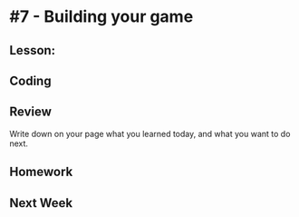 # #7 - Building your game

## Lesson: 

## Coding

## Review 
Write down on your page what you learned today, and what you want to do next.

## Homework

## Next Week


